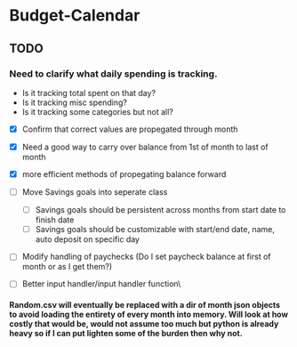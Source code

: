 
#  Budget-Calendar  

##  TODO
### Need to clarify what daily spending is tracking.
- Is it tracking total spent on that day?
- Is it tracking misc spending?
- Is it tracking some categories but not all?

- [x] Confirm that correct values are propegated through month
- [x] Need a good way to carry over balance from 1st of month to last of month
- [x] more efficient methods of propegating balance forward
- [ ] Move Savings goals into seperate class
	- [ ] Savings goals should be persistent across months from start date to finish date
	- [ ] Savings goals should be customizable with start/end date, name, auto deposit on specific day
- [ ] Modify handling of paychecks (Do I set paycheck balance at first of month or as I get them?)
- [ ] Better input handler/input handler function\
      

####  Random.csv will eventually be replaced with a dir of month json objects to avoid loading the entirety of every month into memory. Will look at how costly that would be, would not assume too much but python is already heavy so if I can put lighten some of the burden then why not.
